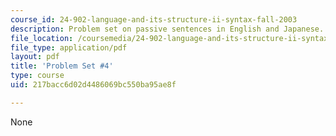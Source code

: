 ```yaml
---
course_id: 24-902-language-and-its-structure-ii-syntax-fall-2003
description: Problem set on passive sentences in English and Japanese.
file_location: /coursemedia/24-902-language-and-its-structure-ii-syntax-fall-2003/217bacc6d02d4486069bc550ba95ae8f_ps_4_2003.pdf
file_type: application/pdf
layout: pdf
title: 'Problem Set #4'
type: course
uid: 217bacc6d02d4486069bc550ba95ae8f

---
```

None